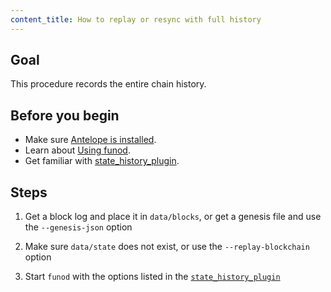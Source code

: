 ```yaml
---
content_title: How to replay or resync with full history
---
```


## Goal

This procedure records the entire chain history.

## Before you begin

* Make sure [Antelope is installed](../../../00_install/index.md).
* Learn about [Using funod](../../02_usage/index.md).
* Get familiar with [state_history_plugin](../../03_plugins/state_history_plugin/index.md).

## Steps

1. Get a block log and place it in `data/blocks`, or get a genesis file and use the `--genesis-json` option

2. Make sure `data/state` does not exist, or use the `--replay-blockchain` option

3. Start `funod` with the options listed in the [`state_history_plugin`](index.md)
